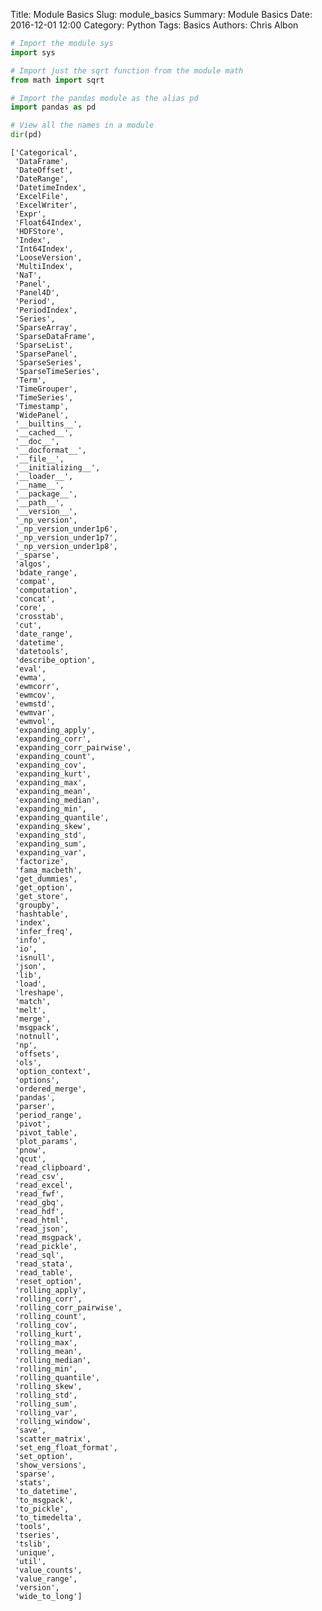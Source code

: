 Title: Module Basics
Slug: module_basics
Summary: Module Basics
Date: 2016-12-01 12:00
Category: Python
Tags: Basics
Authors: Chris Albon




```python
# Import the module sys
import sys
```


```python
# Import just the sqrt function from the module math
from math import sqrt
```


```python
# Import the pandas module as the alias pd
import pandas as pd
```


```python
# View all the names in a module
dir(pd)
```




    ['Categorical',
     'DataFrame',
     'DateOffset',
     'DateRange',
     'DatetimeIndex',
     'ExcelFile',
     'ExcelWriter',
     'Expr',
     'Float64Index',
     'HDFStore',
     'Index',
     'Int64Index',
     'LooseVersion',
     'MultiIndex',
     'NaT',
     'Panel',
     'Panel4D',
     'Period',
     'PeriodIndex',
     'Series',
     'SparseArray',
     'SparseDataFrame',
     'SparseList',
     'SparsePanel',
     'SparseSeries',
     'SparseTimeSeries',
     'Term',
     'TimeGrouper',
     'TimeSeries',
     'Timestamp',
     'WidePanel',
     '__builtins__',
     '__cached__',
     '__doc__',
     '__docformat__',
     '__file__',
     '__initializing__',
     '__loader__',
     '__name__',
     '__package__',
     '__path__',
     '__version__',
     '_np_version',
     '_np_version_under1p6',
     '_np_version_under1p7',
     '_np_version_under1p8',
     '_sparse',
     'algos',
     'bdate_range',
     'compat',
     'computation',
     'concat',
     'core',
     'crosstab',
     'cut',
     'date_range',
     'datetime',
     'datetools',
     'describe_option',
     'eval',
     'ewma',
     'ewmcorr',
     'ewmcov',
     'ewmstd',
     'ewmvar',
     'ewmvol',
     'expanding_apply',
     'expanding_corr',
     'expanding_corr_pairwise',
     'expanding_count',
     'expanding_cov',
     'expanding_kurt',
     'expanding_max',
     'expanding_mean',
     'expanding_median',
     'expanding_min',
     'expanding_quantile',
     'expanding_skew',
     'expanding_std',
     'expanding_sum',
     'expanding_var',
     'factorize',
     'fama_macbeth',
     'get_dummies',
     'get_option',
     'get_store',
     'groupby',
     'hashtable',
     'index',
     'infer_freq',
     'info',
     'io',
     'isnull',
     'json',
     'lib',
     'load',
     'lreshape',
     'match',
     'melt',
     'merge',
     'msgpack',
     'notnull',
     'np',
     'offsets',
     'ols',
     'option_context',
     'options',
     'ordered_merge',
     'pandas',
     'parser',
     'period_range',
     'pivot',
     'pivot_table',
     'plot_params',
     'pnow',
     'qcut',
     'read_clipboard',
     'read_csv',
     'read_excel',
     'read_fwf',
     'read_gbq',
     'read_hdf',
     'read_html',
     'read_json',
     'read_msgpack',
     'read_pickle',
     'read_sql',
     'read_stata',
     'read_table',
     'reset_option',
     'rolling_apply',
     'rolling_corr',
     'rolling_corr_pairwise',
     'rolling_count',
     'rolling_cov',
     'rolling_kurt',
     'rolling_max',
     'rolling_mean',
     'rolling_median',
     'rolling_min',
     'rolling_quantile',
     'rolling_skew',
     'rolling_std',
     'rolling_sum',
     'rolling_var',
     'rolling_window',
     'save',
     'scatter_matrix',
     'set_eng_float_format',
     'set_option',
     'show_versions',
     'sparse',
     'stats',
     'to_datetime',
     'to_msgpack',
     'to_pickle',
     'to_timedelta',
     'tools',
     'tseries',
     'tslib',
     'unique',
     'util',
     'value_counts',
     'value_range',
     'version',
     'wide_to_long']


